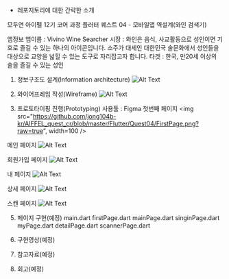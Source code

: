 * 레포지토리에 대한 간략한 소개

모두연 아이펠 12기 코어 과정 플러터 퀘스트 04 - 모바일앱 역설계(와인 검색기)

앱정보
앱이름 : Vivino Wine Searcher
시장 : 와인은 음식, 사교활동으로 성인이면 기호로 즐길 수 있는 하나의 아이콘입니다. 
소주가 대세인 대한민국 술문화에서 성인들을 대상으로 교양을 넓힐 수 있는 도구로 자리잡고자 합니다.
타겟 : 한국, 만20세 이상의 술을 즐길 수 있는 성인

1. 정보구조도 설계(Information architecture)
![Alt Text](https://github.com/jong104b-kr/AIFFEL_quest_cr/blob/master/Flutter/Quest04/20250307_154703.jpg?raw=true)

2. 와이어프레임 작성(Wireframe)
![Alt Text](https://github.com/jong104b-kr/AIFFEL_quest_cr/blob/master/Flutter/Quest04/20250307_154727.jpg?raw=true)

3. 프로토타이핑 진행(Prototyping)
사용툴 : Figma
첫번째 페이지
<img src="https://github.com/jong104b-kr/AIFFEL_quest_cr/blob/master/Flutter/Quest04/FirstPage.png?raw=true", width=100 />

메인 페이지
![Alt Text](https://github.com/jong104b-kr/AIFFEL_quest_cr/blob/master/Flutter/Quest04/MainPage.png?raw=true)

회원가입 페이지
![Alt Text](https://github.com/jong104b-kr/AIFFEL_quest_cr/blob/master/Flutter/Quest04/SignIn.png?raw=true)

내 페이지
![Alt Text](https://github.com/jong104b-kr/AIFFEL_quest_cr/blob/master/Flutter/Quest04/MyPage.png?raw=true)

상세 페이지
![Alt Text](https://github.com/jong104b-kr/AIFFEL_quest_cr/blob/master/Flutter/Quest04/DetailPage.png?raw=true)

스캔 페이지
![Alt Text](https://github.com/jong104b-kr/AIFFEL_quest_cr/blob/master/Flutter/Quest04/Scanner.png?raw=true)

5. 페이지 구현(예정)
main.dart
firstPage.dart
mainPage.dart
singinPage.dart
myPage.dart
detailPage.dart
scannerPage.dart

6. 구현영상(예정)
7. 참고자료(예정)
8. 회고(예정)

